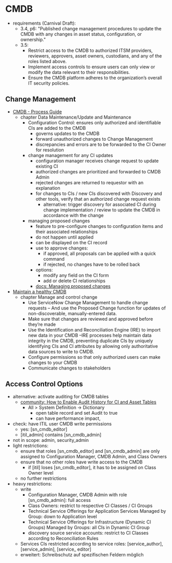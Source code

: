# CMDB

- requirements (Carnival Draft):
  - 3.4, p6: "Published change management procedures to update the CMDB with any changes in asset status, configuration, or ownership."
  - 3.5:
    - Restrict access to the CMDB to authorized ITSM providers, reviewers, approvers, asset owners, custodians, and any of the roles listed above.
    - Implement access controls to ensure users can only view or modify the data relevant to their responsibilities.
    - Ensure the CMDB platform adheres to the organization’s overall IT security policies.

## Change Management

- [CMDB - Process Guide](https://nowlearning.servicenow.com/nowcreate/en/pages/assets?id=nc_asset&nc_ai_search=true&sys_id=8efe3ca0db289c1077c0ce46b99619ef&table=x_snc_accel_asset&asset_id=31ac790b474112504f97dc84f16d438b&searchTerm=CMDB%20-%20Process%20Guide)
  - chapter Data Maintenance/Update and Maintenance
    - Configuration Control: ensures only authorized and identifiable CIs are added to the CMDB
      - governs updates to the CMDB
      - forward unauthorized changes to Change Management
      - discrepancies and errors are to be forwarded to the CI Owner for resolution
    - change management for any CI updates
      - configuration manager receives change request to update existing CI
      - authorized changes are prioritized and forwarded to CMDB Admin
      - rejected changes are returned to requestor with an explanation
      - for changes to CIs / new CIs discovered with Discovery and other tools, verify that an authorized change request exists
        - alternative: trigger discovery for associated CI during change implementation / review to update the CMDB in accordance with the change
    - managing proposed changes
      - feature to pre-configure changes to configuration items and their associated relationships
      - do not happen until applied
      - can be displayed on the CI record
      - use to approve changes:
        - if approved, all proposals can be applied with a quick command
        - if rejected, no changes have to be rolled back
      - options:
        - modify any field on the CI form
        - add or delete CI relationships
      - [docs: Managing proposed changes](https://docs.servicenow.com/bundle/xanadu-servicenow-platform/page/product/configuration-management/concept/c_ProposedChanges.html)
- [Maintain a healthy CMDB](https://nowlearning.servicenow.com/nowcreate/en/pages/assets?id=nc_asset&nc_ai_search=true&sys_id=4450f8c0c32746501ac0f60f05013152&table=x_snc_accel_asset&asset_id=70e2839cc3601ed05922751ce001313e&searchTerm=Configuration%20Control)
  - chapter Manage and control change
    - Use ServiceNow Change Management to handle change requests – And use the Proposed Change function for updates of non-discoverable, manually-entered data.
    - Make sure that changes are reviewed and approved before they’re made
    - Use the Identification and Reconciliation Engine (IRE) to import new data in your CMDB –IRE
    processes help maintain data integrity in the CMDB, preventing duplicate CIs by uniquely
    identifying CIs and CI attributes by allowing only authoritative data sources to write to CMDB.
    - Configure permissions so that only authorized users can make changes to your CMDB
    - Communicate changes to stakeholders

## Access Control Options

- alternative: activate auditing for CMDB tables
  - [community: How to Enable Audit History for CI and Asset Tables](https://www.servicenow.com/community/cmdb-forum/how-to-enable-audit-history-for-ci-and-asset-tables/m-p/2842781)
    - All > System Definition -> Dictionary
      - open table record and set Audit to true
      - can have performance impact, 
- check: have ITIL user CMDB write permissions
  - yes: [sn_cmdb_editor]
  - [itil_admin] contains [sn_cmdb_admin]
- not in scope: admin, security_admin
- light restrictions:
  - ensure that roles [sn_cmdb_editor] and [sn_cmdb_admin] are only assigned to Configuration Manager, CMDB Admin, and Class Owners
  - ensure that no other roles have write access to the CMDB
    - if [itil] loses [sn_cmdb_editor], it has to be assigned on Class Owner level
  - no further restrictions
- heavy restrictions:
  - write
    - Configuration Manager, CMDB Admin with role [sn_cmdb_admin]: full access
    - Class Owners: restrict to respective CI Classes / CI Groups
    - Technical Service Offerings for Application Services Managed by Group: down to Application level
    - Technical Service Offerings for Infrastructure (Dynamic CI Groups) Managed by Groups: all CIs in Dynamic CI Group
    - discovery source service accounts: restrict to CI Classes according to Reconciliation Rules
  - Services CIs restricted according to service roles: [service_author], [service_admin], [service_ editor]
  - erweitert: Schreibschutz auf spezifischen Feldern möglich

